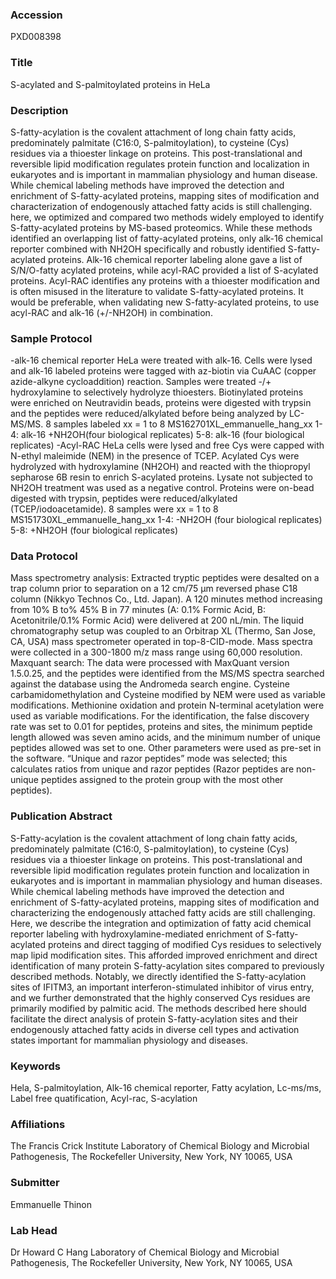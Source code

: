 ### Accession
PXD008398

### Title
S-acylated and S-palmitoylated proteins in HeLa

### Description
S-fatty-acylation is the covalent attachment of long chain fatty acids, predominately palmitate (C16:0, S-palmitoylation), to cysteine (Cys) residues via a thioester linkage on proteins. This post-translational and reversible lipid modification regulates protein function and localization in eukaryotes and is important in mammalian physiology and human disease. While chemical labeling methods have improved the detection and enrichment of S-fatty-acylated proteins, mapping sites of modification and characterization of endogenously attached fatty acids is still challenging. here, we optimized and compared two methods widely employed to identify S-fatty-acylated proteins by MS-based proteomics. While these methods identified an overlapping list of fatty-acylated proteins, only alk-16 chemical reporter combined with NH2OH specifically and robustly identified S-fatty-acylated proteins. Alk-16 chemical reporter labeling alone gave a list of S/N/O-fatty acylated proteins, while acyl-RAC provided a list of S-acylated proteins. Acyl-RAC identifies any proteins with a thioester modification and is often misused in the literature to validate S-fatty-acylated proteins. It would be preferable, when validating new S-fatty-acylated proteins, to use acyl-RAC and alk-16 (+/-NH2OH) in combination.

### Sample Protocol
-alk-16 chemical reporter HeLa were treated with alk-16. Cells were lysed and alk-16 labeled proteins were tagged with az-biotin via CuAAC (copper azide-alkyne cycloaddition) reaction. Samples were treated -/+ hydroxylamine to selectively hydrolyze thioesters. Biotinylated proteins were enriched on Neutravidin beads, proteins were digested with trypsin and the peptides were reduced/alkylated before being  analyzed by  LC-MS/MS. 8 samples labeled xx = 1 to 8 MS162701XL_emmanuelle_hang_xx 1-4: alk-16 +NH2OH(four biological replicates) 5-8: alk-16  (four biological replicates)  -Acyl-RAC HeLa cells were lysed and free Cys were capped with N-ethyl maleimide (NEM) in the presence of TCEP. Acylated Cys were hydrolyzed with hydroxylamine (NH2OH) and reacted with the thiopropyl sepharose 6B resin to enrich S-acylated proteins. Lysate not subjected to NH2OH treatment was used as a negative control. Proteins were on-bead digested with trypsin, peptides were reduced/alkylated (TCEP/iodoacetamide). 8 samples were xx = 1 to 8 MS151730XL_emmanuelle_hang_xx 1-4: -NH2OH (four biological replicates) 5-8: +NH2OH (four biological replicates)

### Data Protocol
Mass spectrometry analysis: Extracted tryptic peptides were desalted on a trap column prior to separation on a 12 cm/75 μm reversed phase C18 column (Nikkyo Technos Co., Ltd. Japan). A 120 minutes method increasing from 10% B to% 45% B in 77 minutes (A: 0.1% Formic Acid, B: Acetonitrile/0.1% Formic Acid) were delivered at 200 nL/min. The liquid chromatography setup was coupled to an Orbitrap XL (Thermo, San Jose, CA, USA) mass spectrometer operated in top-8-CID-mode. Mass spectra were collected in a 300-1800 m/z mass range using 60,000 resolution. Maxquant search: The data were processed with MaxQuant version 1.5.0.25, and the peptides were identified from the MS/MS spectra searched against the database using the Andromeda search engine. Cysteine carbamidomethylation and Cysteine modified by NEM were used as variable modifications. Methionine oxidation and protein N-terminal acetylation were used as variable modifications. For the identification, the false discovery rate was set to 0.01 for peptides, proteins and sites, the minimum peptide length allowed was seven amino acids, and the minimum number of unique peptides allowed was set to one. Other parameters were used as pre-set in the software. “Unique and razor peptides” mode was selected; this calculates ratios from unique and razor peptides (Razor peptides are non-unique peptides assigned to the protein group with the most other peptides).

### Publication Abstract
S-Fatty-acylation is the covalent attachment of long chain fatty acids, predominately palmitate (C16:0, S-palmitoylation), to cysteine (Cys) residues via a thioester linkage on proteins. This post-translational and reversible lipid modification regulates protein function and localization in eukaryotes and is important in mammalian physiology and human diseases. While chemical labeling methods have improved the detection and enrichment of S-fatty-acylated proteins, mapping sites of modification and characterizing the endogenously attached fatty acids are still challenging. Here, we describe the integration and optimization of fatty acid chemical reporter labeling with hydroxylamine-mediated enrichment of S-fatty-acylated proteins and direct tagging of modified Cys residues to selectively map lipid modification sites. This afforded improved enrichment and direct identification of many protein S-fatty-acylation sites compared to previously described methods. Notably, we directly identified the S-fatty-acylation sites of IFITM3, an important interferon-stimulated inhibitor of virus entry, and we further demonstrated that the highly conserved Cys residues are primarily modified by palmitic acid. The methods described here should facilitate the direct analysis of protein S-fatty-acylation sites and their endogenously attached fatty acids in diverse cell types and activation states important for mammalian physiology and diseases.

### Keywords
Hela, S-palmitoylation, Alk-16 chemical reporter, Fatty acylation, Lc-ms/ms, Label free quatification, Acyl-rac, S-acylation

### Affiliations
The Francis Crick Institute
Laboratory of Chemical Biology and Microbial Pathogenesis, The Rockefeller University, New York, NY 10065, USA

### Submitter
Emmanuelle Thinon

### Lab Head
Dr Howard C Hang
Laboratory of Chemical Biology and Microbial Pathogenesis, The Rockefeller University, New York, NY 10065, USA


